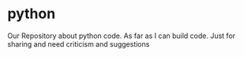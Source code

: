 # python
Our Repository about python code. As far as I can build code. Just for sharing and need criticism and suggestions
